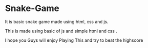# Snake-Game
It is basic snake game made using html, css and js. 

This is made using basic of js and simple html and css . 

 I hope you Guys will enjoy Playing This and try to beat the highscore

<img src="">
